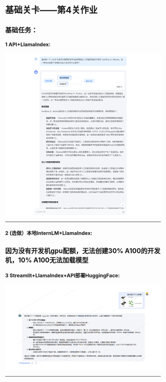 
# 基础关卡——第4关作业

    
## 基础任务：
### 1 API+LlamaIndex:
![erro](https://github.com/Victory-7291/AI_Lab/raw/main/images/2024-11-19%2012-45-59.png "2024-11-19%2012-45-59.png")

  
-------------------------------------------------------------------------------------------------------------------



### 2 (选做）本地InternLM+LlamaIndex: 


因为没有开发机gpu配额，无法创建30% A100的开发机，10% A100无法加载模型
-------------------------------------------------------------------------------------------------------------------


### 3 Streamlit+LlamaIndex+API部署HuggingFace: 


![erro](https://github.com/Victory-7291/AI_Lab/raw/main/images/2024-11-18%2021-38-53.png "2024-11-18%2021-38-53.png")

  
-------------------------------------------------------------------------------------------------------------------


